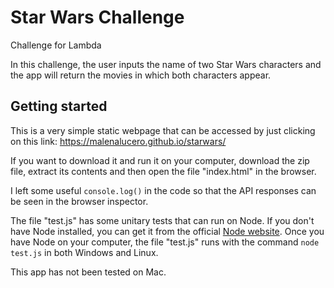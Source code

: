 # Star Wars Challenge

Challenge for Lambda

In this challenge, the user inputs the name of two Star Wars characters and the app will return the movies in which both characters appear.

## Getting started

This is a very simple static webpage that can be accessed by just clicking on this link: https://malenalucero.github.io/starwars/

If you want to download it and run it on your computer, download the zip file, extract its contents and then open the file "index.html" in the browser.

I left some useful `console.log()` in the code so that the API responses can be seen in the browser inspector.

The file "test.js" has some unitary tests that can run on Node. If you don't have Node installed, you can get it from the official [Node website](https://nodejs.org/es/). Once you have Node on your computer, the file "test.js" runs with the command `node test.js` in both Windows and Linux. 

This app has not been tested on Mac.
